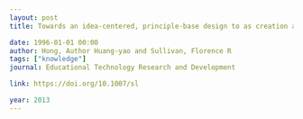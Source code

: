 ```yaml
---
layout: post
title: Towards an idea-centered, principle-base design to as creation approach support learning knowledge

date: 1996-01-01 00:00
author: Hong, Author Huang-yao and Sullivan, Florence R
tags: ["knowledge"]
journal: Educational Technology Research and Development

link: https://doi.org/10.1007/sl

year: 2013
---
```



